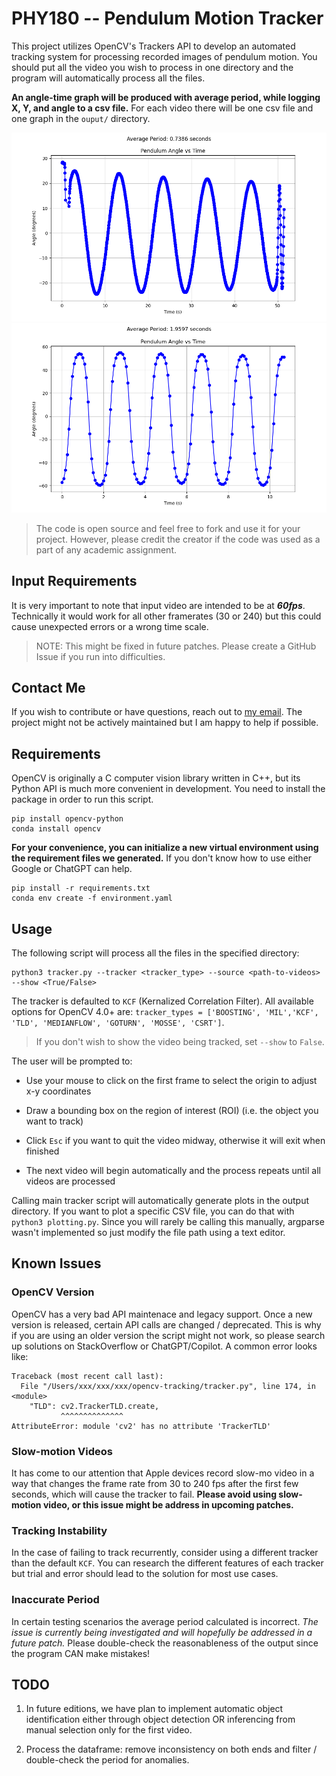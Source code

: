 # PHY180 -- Pendulum Motion Tracker

This project utilizes OpenCV's Trackers API to develop an automated tracking system for processing recorded images of pendulum motion. You should put all the video you wish to process in one directory and the program will automatically process all the files.

**An angle-time graph will be produced with average period, while logging X, Y, and angle to a csv file.** For each video there will be one csv file and one graph in the `ouput/` directory.

![Sample graph](angle-time-sample.png)
![Another sample graph](output/IMG_2540_output.png)

> The code is open source and feel free to fork and use it for your project. However, please credit the creator if the code was used as a part of any academic assignment.

## Input Requirements

It is very important to note that input video are intended to be at _**60fps**_. Technically it would work for all other framerates (30 or 240) but this could cause unexpected errors or a wrong time scale.

> NOTE: This might be fixed in future patches. Please create a GitHub Issue if you run into difficulties.

## Contact Me

If you wish to contribute or have questions, reach out to [my email](jetjiang.ez@gmail.com). The project might not be actively maintained but I am happy to help if possible.

## Requirements

OpenCV is originally a C computer vision library written in C++, but its Python API is much more convenient in development. You need to install the package in order to run this script.

```
pip install opencv-python
conda install opencv
```

**For your convenience, you can initialize a new virtual environment using the requirement files we generated.** If you don't know how to use either Google or ChatGPT can help.

```
pip install -r requirements.txt
conda env create -f environment.yaml
```

## Usage

The following script will process all the files in the specified directory:

```
python3 tracker.py --tracker <tracker_type> --source <path-to-videos> --show <True/False>
```

The tracker is defaulted to `KCF` (Kernalized Correlation Filter). All available options for OpenCV 4.0+ are: `tracker_types = ['BOOSTING', 'MIL','KCF', 'TLD', 'MEDIANFLOW', 'GOTURN', 'MOSSE', 'CSRT']`.

> If you don't wish to show the video being tracked, set `--show` to `False`.

The user will be prompted to:

- Use your mouse to click on the first frame to select the origin to adjust x-y coordinates

- Draw a bounding box on the region of interest (ROI) (i.e. the object you want to track)

- Click `Esc` if you want to quit the video midway, otherwise it will exit when finished

- The next video will begin automatically and the process repeats until all videos are processed

Calling main tracker script will automatically generate plots in the output directory. If you want to plot a specific CSV file, you can do that with `python3 plotting.py`. Since you will rarely be calling this manually, argparse wasn't implemented so just modify the file path using a text editor.

## Known Issues

### OpenCV Version

OpenCV has a very bad API maintenace and legacy support. Once a new version is released, certain API calls are changed / deprecated. This is why if you are using an older version the script might not work, so please search up solutions on StackOverflow or ChatGPT/Copilot. A common error looks like:

```
Traceback (most recent call last):
  File "/Users/xxx/xxx/xxx/opencv-tracking/tracker.py", line 174, in <module>
    "TLD": cv2.TrackerTLD.create,
           ^^^^^^^^^^^^^^
AttributeError: module 'cv2' has no attribute 'TrackerTLD'
```

### Slow-motion Videos

It has come to our attention that Apple devices record slow-mo video in a way that changes the frame rate from 30 to 240 fps after the first few seconds, which will cause the tracker to fail. **Please avoid using slow-motion video, or this issue might be address in upcoming patches.**

### Tracking Instability

In the case of failing to track recurrently, consider using a different tracker than the default `KCF`. You can research the different features of each tracker but trial and error should lead to the solution for most use cases.

### Inaccurate Period

In certain testing scenarios the average period calculated is incorrect. _The issue is currently being investigated and will hopefully be addressed in a future patch._ Please double-check the reasonableness of the output since the program CAN make mistakes!

## TODO

1. In future editions, we have plan to implement automatic object identification either through object detection OR inferencing from manual selection only for the first video.

2. Process the dataframe: remove inconsistency on both ends and filter / double-check the period for anomalies.
